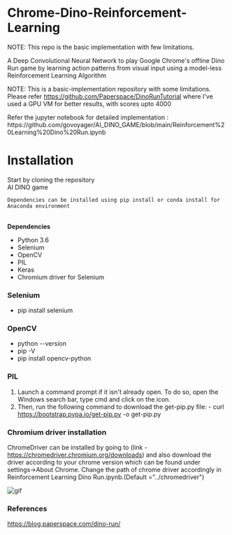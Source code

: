 # Chrome-Dino-Reinforcement-Learning

NOTE: This repo is the basic implementation with few limitations. 



A Deep Convolutional Neural Network to play Google Chrome's offline Dino Run game by learning action patterns from visual input using a model-less Reinforcement Learning Algorithm

<string>NOTE:</strong> This is a basic-implementation repository with some limitations. Please refer https://github.com/Paperspace/DinoRunTutorial where I've used a GPU VM for better results, with scores upto 4000


<p>Refer the jupyter notebook for detailed implementation :<br>
https://github.com/govoyager/AI_DINO_GAME/blob/main/Reinforcement%20Learning%20Dino%20Run.ipynb

# Installation 
Start by cloning the repository
<br>
  AI DINO game
<br>
  

`Dependencies can be installed using pip install or conda install for Anaconda environment`<br><br>

<strong>Dependencies</strong>
- Python 3.6
- Selenium 
- OpenCV
- PIL
- Keras
- Chromium driver for Selenium

  
### Selenium 
  * pip install selenium
### OpenCV
  * python --version
  * pip -V
  * pip install opencv-python
### PIL
  1. Launch a command prompt if it isn't already open. To do so, open the Windows search bar, type cmd and click on the icon.
  2. Then, run the following command to download the get-pip.py file:
    - curl https://bootstrap.pypa.io/get-pip.py -o get-pip.py
### Chromium driver installation
ChromeDriver can be installed by going to (link - https://chromedriver.chromium.org/downloads) and also download the driver according to your chrome version which can be found under settings->About Chrome.
Change the path of chrome driver accordingly in Reinforcement Learning Dino Run.ipynb.(Default ="../chromedriver")
  
![gif](https://raw.githubusercontent.com/ravi72munde/Chrome-Dino-Reinforcement-Learning/master/img_data/trained_dino.gif)
<br/>

  
  ### References
  
  https://blog.paperspace.com/dino-run/
<br/>

